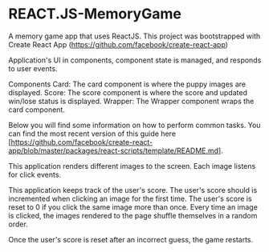 # REACT.JS-MemoryGame
A memory game app that uses ReactJS. 
This project was bootstrapped with Create React App (https://github.com/facebook/create-react-app)

Application's UI in components, component state is managed, and responds to user events.

Components
Card: The card component is where the puppy images are displayed.
Score: The score component is where the score and updated win/lose status is displayed. 
Wrapper: The Wrapper component wraps the card component.

Below you will find some information on how to perform common tasks.
You can find the most recent version of this guide here [https://github.com/facebook/create-react-app/blob/master/packages/react-scripts/template/README.md]. 

This application renders different images to the screen. Each image listens for click events.

This application keeps track of the user's score. The user's score should is incremented when clicking an image for the first time. The user's score is reset to 0 if you click the same image more than once. Every time an image is clicked, the images rendered to the page shuffle themselves in a random order.

Once the user's score is reset after an incorrect guess, the game restarts.
